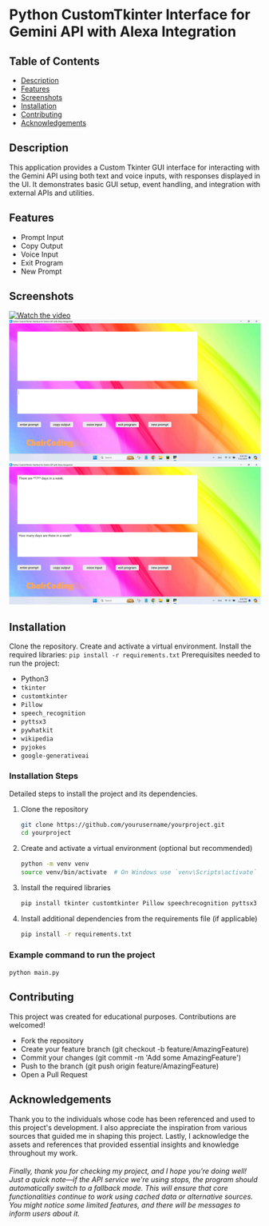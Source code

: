# Python CustomTkinter Interface for Gemini API with Alexa Integration

## Table of Contents
- [Description](#description)
- [Features](#features)
- [Screenshots](#screenshots)
- [Installation](#installation)
- [Contributing](#contributing)
- [Acknowledgements](#acknowledgements)

## Description
This application provides a Custom Tkinter GUI interface for interacting with the Gemini API using both text and voice inputs, with responses displayed in the UI. It demonstrates basic GUI setup, event handling, and integration with external APIs and utilities.

## Features
- Prompt Input
- Copy Output
- Voice Input
- Exit Program
- New Prompt

## Screenshots
[![Watch the video](https://img.youtube.com/vi/GMWnnbfZwR4/0.jpg)](https://www.youtube.com/watch?v=GMWnnbfZwR4)
![Screenshot](https://github.com/phyulwin/Python-CustomTkinter-Interface-for-Gemini-API-with-Alexa-Integration/blob/master/Assets/Screenshot%20(1488).png)
![Screenshot](https://github.com/phyulwin/Python-CustomTkinter-Interface-for-Gemini-API-with-Alexa-Integration/blob/master/Assets/Screenshot%20(1489).png)

## Installation
Clone the repository. Create and activate a virtual environment. Install the required libraries: ```pip install -r requirements.txt```
Prerequisites needed to run the project:
- Python3
- `tkinter`
- `customtkinter`
- `Pillow`
- `speech_recognition`
- `pyttsx3`
- `pywhatkit`
- `wikipedia`
- `pyjokes`
- `google-generativeai`

### Installation Steps
Detailed steps to install the project and its dependencies.

1. Clone the repository
    ```bash
    git clone https://github.com/yourusername/yourproject.git
    cd yourproject
    ```

2. Create and activate a virtual environment (optional but recommended)
    ```bash
    python -m venv venv
    source venv/bin/activate  # On Windows use `venv\Scripts\activate`
    ```

3. Install the required libraries
    ```bash
    pip install tkinter customtkinter Pillow speechrecognition pyttsx3 pywhatkit wikipedia pyjokes google-generativeai
    ```

4. Install additional dependencies from the requirements file (if applicable)
    ```bash
    pip install -r requirements.txt
    ```

### Example command to run the project
```python main.py```

## Contributing
This project was created for educational purposes. Contributions are welcomed! 

- Fork the repository
- Create your feature branch (git checkout -b feature/AmazingFeature)
- Commit your changes (git commit -m 'Add some AmazingFeature')
- Push to the branch (git push origin feature/AmazingFeature)
- Open a Pull Request

## Acknowledgements
Thank you to the individuals whose code has been referenced and used to this project's development. I also appreciate the inspiration from various sources that guided me in shaping this project. Lastly, I acknowledge the assets and references that provided essential insights and knowledge throughout my work.

###### Finally, thank you for checking my project, and I hope you're doing well! Just a quick note—if the API service we're using stops, the program should automatically switch to a fallback mode. This will ensure that core functionalities continue to work using cached data or alternative sources. You might notice some limited features, and there will be messages to inform users about it.